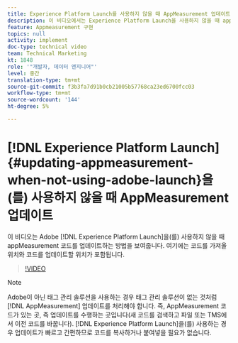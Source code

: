 ```yaml
---
title: Experience Platform Launch를 사용하지 않을 때 AppMeasurement 업데이트
description: 이 비디오에서는 Experience Platform Launch을 사용하지 않을 때 appMeasurement 코드를 업데이트하는 방법을 보여 줍니다. 여기에는 코드를 가져올 위치와 코드를 업데이트할 위치가 포함됩니다.
feature: Appmeasurement 구현
topics: null
activity: implement
doc-type: technical video
team: Technical Marketing
kt: 1848
role: '"개발자, 데이터 엔지니어"'
level: 중간
translation-type: tm+mt
source-git-commit: f3b3fa7d91b0cb21005b57768ca23ed6700fcc03
workflow-type: tm+mt
source-wordcount: '144'
ht-degree: 5%

---
```



# [!DNL Experience Platform Launch] {#updating-appmeasurement-when-not-using-adobe-launch}을(를) 사용하지 않을 때 AppMeasurement 업데이트

이 비디오는 Adobe [!DNL Experience Platform Launch]을(를) 사용하지 않을 때 appMeasurement 코드를 업데이트하는 방법을 보여줍니다. 여기에는 코드를 가져올 위치와 코드를 업데이트할 위치가 포함됩니다.

>[!VIDEO](https://video.tv.adobe.com/v/25913/?quality=12)

>[!NOTE]
>
>Adobe이 아닌 태그 관리 솔루션을 사용하는 경우 태그 관리 솔루션이 없는 것처럼 [!DNL AppMeasurement] 업데이트를 처리해야 합니다. 즉, AppMeasurement 코드가 있는 곳, 즉 업데이트를 수행하는 곳입니다(새 코드를 검색하고 파일 또는 TMS에서 이전 코드를 바꿉니다). [!DNL Experience Platform Launch]을(를) 사용하는 경우 업데이트가 빠르고 간편하므로 코드를 복사하거나 붙여넣을 필요가 없습니다.
